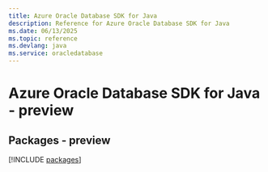 ```yaml
---
title: Azure Oracle Database SDK for Java
description: Reference for Azure Oracle Database SDK for Java
ms.date: 06/13/2025
ms.topic: reference
ms.devlang: java
ms.service: oracledatabase
---
```

# Azure Oracle Database SDK for Java - preview
## Packages - preview
[!INCLUDE [packages](oracle-database-index.md)]
